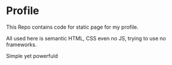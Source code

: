 # Profile

This Repo contains code for static page for my profile.

All used here is semantic HTML, CSS even no JS, trying to use no frameworks.

Simple yet powerfuld
